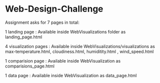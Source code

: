 # Web-Design-Challenge
Assignment asks for 7 pages in total:

1 landing page : Available inside WebVisualizations folder as landing_page.html

4 visualization pages : Available inside WebVisualizations/visualizations as max-temperature.html, cloudiness.html, humiditity.html ,                               wind_speed.html

1 comparision page : Available inside WebVisualization as comparisions_page.html

1 data page : Available inside WebVisualization as data_page.html
